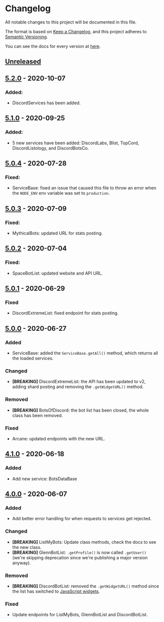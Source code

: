 # Changelog
All notable changes to this project will be documented in this file.

The format is based on [Keep a Changelog](https://keepachangelog.com/en/1.0.0/),
and this project adheres to [Semantic Versioning](https://semver.org/spec/v2.0.0.html).

You can see the docs for every version at [here](https://dbots.js.org/#/docs).

## [Unreleased]

## [5.2.0] - 2020-10-07
### Added:
- DiscordServices has been added.

## [5.1.0] - 2020-09-25
### Added:
- 5 new services have been added: DiscordLabs, Blist, TopCord, DiscordListology, and DiscordBotsCo.

## [5.0.4] - 2020-07-28
### Fixed:
- ServiceBase: fixed an issue that caused this file to throw an error when the `NODE_ENV` env variable was set to `production`.

## [5.0.3] - 2020-07-09
### Fixed:
- MythicalBots: updated URL for stats posting.

## [5.0.2] - 2020-07-04
### Fixed:
- SpaceBotList: updated website and API URL.

## [5.0.1] - 2020-06-29
### Fixed
- DiscordExtremeList: fixed endpoint for stats posting.

## [5.0.0] - 2020-06-27
### Added
- ServiceBase: added the `ServiceBase.getAll()` method, which returns all the loaded services.

### Changed
- **[BREAKING]** DiscordExtremeList: the API has been updated to v2, adding shard posting and removing the `.getWidgetURL()` method.

### Removed
- **[BREAKING]** BotsOfDiscord: the bot list has been closed, the whole class has been removed.

### Fixed
- Arcane: updated endpoints with the new URL.

## [4.1.0] - 2020-06-18
### Added
- Add new service: BotsDataBase

## [4.0.0] - 2020-06-07
### Added
- Add better error handling for when requests to services get rejected.

### Changed
- **[BREAKING]** ListMyBots: Update class methods, check the docs to see the new class.
- **[BREAKING]** GlennBotList: `.getProfile()` is now called `.getUser()` (we're skipping deprecation since we're publishing a major version anyway).

### Removed
- **[BREAKING]** DiscordBotList: removed the `.getWidgetURL()` method since the list has switched to [JavaScript widgets](https://docs.discordbotlist.com/javascript-widget).

### Fixed
- Update endpoints for ListMyBots, GlennBotList and DiscordBotList.

[Unreleased]: https://github.com/dbots-pkg/dbots.js/compare/v5.2.0...HEAD
[4.0.0]: https://github.com/dbots-pkg/dbots.js/compare/v3.0.1...v4.0.0
[4.1.0]: https://github.com/dbots-pkg/dbots.js/compare/v4.0.0...v4.1.0
[5.0.0]: https://github.com/dbots-pkg/dbots.js/compare/v4.1.0...v5.0.0
[5.0.1]: https://github.com/dbots-pkg/dbots.js/compare/v5.0.0...v5.0.1
[5.0.2]: https://github.com/dbots-pkg/dbots.js/compare/v5.0.1...v5.0.2
[5.0.3]: https://github.com/dbots-pkg/dbots.js/compare/v5.0.2...v5.0.3
[5.0.4]: https://github.com/dbots-pkg/dbots.js/compare/v5.0.3...v5.0.4
[5.1.0]: https://github.com/dbots-pkg/dbots.js/compare/v5.0.4...v5.1.0
[5.2.0]: https://github.com/dbots-pkg/dbots.js/compare/v5.1.0...v5.2.0
